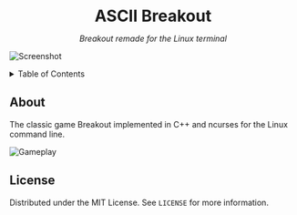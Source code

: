 <br/>
<div align="center">
  <h1 align="center" style="display:inline;">ASCII Breakout</h1>
  <p align="center"><i>Breakout remade for the Linux terminal</i></p>
</div>

![Screenshot]()

<details>
  <summary>Table of Contents</summary>
  <ol>
    <li><a href="#about">About</a></li>
    <li><a href="#license">License</a></li>
  </ol>
</details>

## About
The classic game Breakout implemented in C++ and ncurses for the Linux command line.

![Gameplay]()

## License
Distributed under the MIT License. See `LICENSE` for more information.
